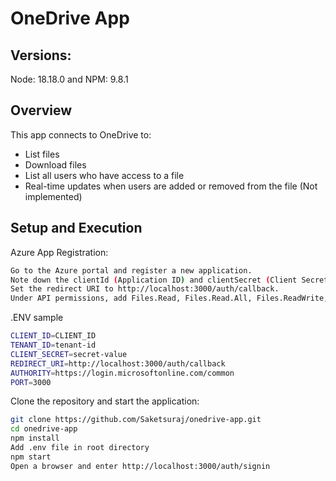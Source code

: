 # OneDrive App

## Versions:
Node: 18.18.0 and NPM: 9.8.1

## Overview
This app connects to OneDrive to:
- List files
- Download files
- List all users who have access to a file
- Real-time updates when users are added or removed from the file (Not implemented)

## Setup and Execution

Azure App Registration:

   ```bash
Go to the Azure portal and register a new application.
Note down the clientId (Application ID) and clientSecret (Client Secret).
Set the redirect URI to http://localhost:3000/auth/callback.
Under API permissions, add Files.Read, Files.Read.All, Files.ReadWrite, Files.ReadWrite.All, User.Read, and offline_access.
```
.ENV sample


   ```bash
CLIENT_ID=CLIENT_ID
TENANT_ID=tenant-id
CLIENT_SECRET=secret-value
REDIRECT_URI=http://localhost:3000/auth/callback
AUTHORITY=https://login.microsoftonline.com/common
PORT=3000
```

Clone the repository and start the application:
   ```bash
   git clone https://github.com/Saketsuraj/onedrive-app.git
   cd onedrive-app
   npm install
   Add .env file in root directory
   npm start
   Open a browser and enter http://localhost:3000/auth/signin
